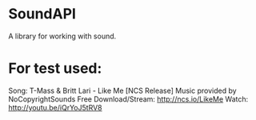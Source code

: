 # SoundAPI
 A library for working with sound.

# For test used:

Song: T-Mass & Britt Lari - Like Me [NCS Release]
Music provided by NoCopyrightSounds
Free Download/Stream: http://ncs.io/LikeMe
Watch: http://youtu.be/iQrYoJ5tRV8
